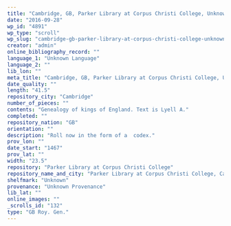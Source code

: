 ```yaml
---
title: "Cambridge, GB, Parker Library at Corpus Christi College, Unknown"
date: "2016-09-28"
wp_id: "4891"
wp_type: "scroll"
wp_slug: "cambridge-gb-parker-library-at-corpus-christi-college-unknown"
creator: "admin"
online_bibliography_record: ""
language_1: "Unknown Language"
language_2: ""
lib_lon: ""
meta_title: "Cambridge, GB, Parker Library at Corpus Christi College, Unknown"
date_quality: ""
length: "41.5"
repository_city: "Cambridge"
number_of_pieces: ""
contents: "Genealogy of kings of England. Text is Lyell A."
completed: ""
repository_nation: "GB"
orientation: ""
description: "Roll now in the form of a  codex."
prov_lon: ""
date_start: "1467"
prov_lat: ""
width: "23.5"
repository: "Parker Library at Corpus Christi College"
repository_name_and_city: "Parker Library at Corpus Christi College, Cambridge GB"
shelfmark: "Unknown"
provenance: "Unknown Provenance"
lib_lat: ""
online_images: ""
_scrolls_id: "132"
type: "GB Roy. Gen."
---
```



